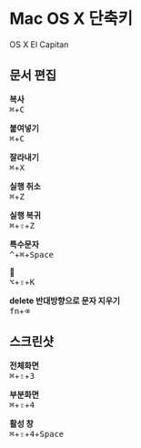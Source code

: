 # Mac OS X 단축키  

OS X El Capitan  

## 문서 편집    

**복사**  
<kbd>⌘</kbd>+<kbd>C</kbd>  

**붙여넣기**  
<kbd>⌘</kbd>+<kbd>C</kbd>

**잘라내기**  
<kbd>⌘</kbd>+<kbd>X</kbd>  

**실행 취소**  
<kbd>⌘</kbd>+<kbd>Z</kbd>  

**실행 복귀**  
<kbd>⌘</kbd>+<kbd>⇧</kbd>+<kbd>Z</kbd>

**특수문자**  
<kbd>^</kbd>+<kbd>⌘</kbd>+<kbd>Space</kbd>  

****  
<kbd>⌥</kbd>+<kbd>⇧</kbd>+<kbd>K</kbd>

**delete 반대방향으로 문자 지우기**  
<kbd>fn</kbd>+<kbd>⌫</kbd>

## 스크린샷  

**전체화면**  
<kbd>⌘</kbd>+<kbd>⇧</kbd>+<kbd>3</kbd>

**부분화면**  
<kbd>⌘</kbd>+<kbd>⇧</kbd>+<kbd>4</kbd>  

**활성 창**  
<kbd>⌘</kbd>+<kbd>⇧</kbd>+<kbd>4</kbd>+<kbd>Space</kbd>  


